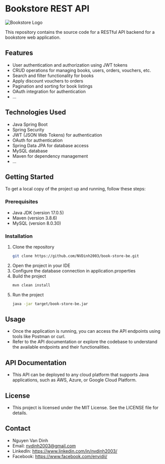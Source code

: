 # Bookstore REST API

![Bookstore Logo](link)

This repository contains the source code for a RESTful API backend for a bookstore web application.

## Features

- User authentication and authorization using JWT tokens
- CRUD operations for managing books, users, orders, vouchers, etc.
- Search and filter functionality for books
- Apply discount vouchers to orders
- Pagination and sorting for book listings
- OAuth integration for authentication
- ...

## Technologies Used

- Java Spring Boot
- Spring Security
- JWT (JSON Web Tokens) for authentication
- OAuth for authentication
- Spring Data JPA for database access
- MySQL database
- Maven for dependency management
- ...

## Getting Started

To get a local copy of the project up and running, follow these steps:

### Prerequisites

- Java JDK (version 17.0.5)
- Maven (version 3.8.6)
- MySQL (version 8.0.30)

### Installation

1. Clone the repository
   ```sh
   git clone https://github.com/NVDinh2003/book-store-be.git
2. Open the project in your IDE 
3. Configure the database connection in application.properties
4. Build the project
   ```sh
   mvn clean install
5. Run the project
   ```sh
   java -jar target/book-store-be.jar

## Usage

- Once the application is running, you can access the API endpoints using tools like Postman or curl.
- Refer to the API documentation or explore the codebase to understand the available endpoints and their functionalities.

## API Documentation

- This API can be deployed to any cloud platform that supports Java applications, such as AWS, Azure, or Google Cloud Platform.

## License

- This project is licensed under the MIT License. See the LICENSE file for details.

## Contact

- Nguyen Van Dinh
- Email: nvdinh2003@gmail.com
- LinkedIn: https://www.linkedin.com/in/nvdinh2003/
- Facebook: https://www.facebook.com/envidii/



